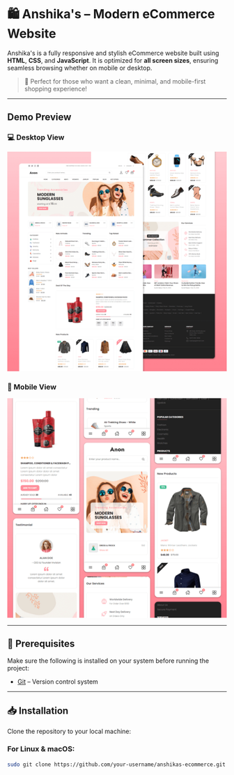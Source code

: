 # 🛍️ Anshika's – Modern eCommerce Website



Anshika's is a fully responsive and stylish eCommerce website built using **HTML**, **CSS**, and **JavaScript**. It is optimized for **all screen sizes**, ensuring seamless browsing whether on mobile or desktop.

> 🚀 Perfect for those who want a clean, minimal, and mobile-first shopping experience!

---

##  Demo Preview

### 💻 Desktop View  
![Desktop Demo](./website-demo-image/desktop.png "Desktop Demo")

### 📱 Mobile View  
![Mobile Demo](./website-demo-image/mobile.png "Mobile Demo")

---

## 🔧 Prerequisites

Make sure the following is installed on your system before running the project:

- [Git](https://git-scm.com/downloads) – Version control system

---

## 📥 Installation

Clone the repository to your local machine:

### For Linux & macOS:
```bash
sudo git clone https://github.com/your-username/anshikas-ecommerce.git
